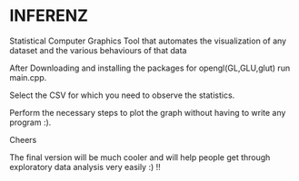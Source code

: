 # INFERENZ
Statistical Computer Graphics Tool that automates the visualization of any dataset and the various behaviours of that data 

After Downloading and installing the packages for opengl(GL,GLU,glut) run main.cpp.

Select the CSV for which you need to observe the statistics.

Perform the necessary steps to plot the graph without having to write any program :).

Cheers

The final version will be much cooler and will help people get through exploratory data analysis very easily :) !!
